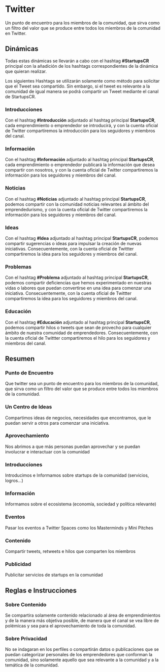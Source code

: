 # Twitter

Un punto de encuentro para los miembros de la comunidad, que sirva como un filtro del valor que se produce entre todos los miembros de la comunidad en Twitter.

## Dinámicas

Todas estas dinámicas se llevarán a cabo con el hashtag **#StartupsCR** principal con la añadición de los hashtags correspondientes de la dinámica que quieran realizar.

Los siguientes Hashtags se utilizarán solamente como método para solicitar que el Tweet sea compartido. Sin embargo, si el tweet es relevante a la comunidad de igual manera se podrá compartir un Tweet mediante el canal de StartupsCR.

### Introducciones

Con el hashtag **#Introducción** adjuntado al hashtag principal **StartupsCR**, cada emprendimiento o emprendedor se introducirá, y con la cuenta oficial de Twitter compartiremos la introducción para los seguidores y miembros del canal.

### Información

Con el hashtag **#Información** adjuntado al hashtag principal **StartupsCR**, cada emprendimiento o emprendedor publicará la información que desea compartir con nosotros, y con la cuenta oficial de Twitter compartiremos la información para los seguidores y miembros del canal.

### Noticias

Con el hashtag **#Noticias** adjuntado al hashtag principal **StartupsCR**, podemos compartir con la comunidad noticias relevantes al ámbito del emprendedurismo, y con la cuenta oficial de Twitter compartiremos la información para los seguidores y miembros del canal.

### Ideas

Con el hashtag **#Idea** adjuntado al hashtag principal **StartupsCR**, podemos compartir sugerencias o ideas para impulsar la creación de nuevas iniciativas. Consecuentemente, con la cuenta oficial de Twittter compartiremos la idea para los seguidores y miembros del canal.

### Problemas

Con el hashtag **#Problema** adjuntado al hashtag principal **StartupsCR**, podemos compartir deficiencias que hemos experimentado en nuestras vidas o labores que puedan convertirse en una idea para comenzar una iniciativa. Consecuentemente, con la cuenta oficial de Twittter compartiremos la idea para los seguidores y miembros del canal.


### Educación

Con el hashtag **#Educación** adjuntado al hashtag principal **StartupsCR**, podemos compartir hilos o tweets que sean de provecho para cualquier ámbito de nuestra comunidad de emprendedores. Consecuentemente, con la cuenta oficial de Twittter compartiremos el hilo para los seguidores y miembros del canal.

## Resumen

### Punto de Encuentro
Que twitter sea un punto de encuentro para los miembros de la comunidad, que sirva como un filtro del valor que se produce entre todos los miembros de la comunidad.

### Un Centro de Ideas
Compartimos ideas de negocios, necesidades que encontramos, que le puedan servir a otros para comenzar una iniciativa.

### Aprovechamiento
Nos abrimos a que más personas puedan aprovechar y se puedan involucrar e interactuar con la comunidad

### Introducciones
Introducimos e Informamos sobre startups de la comunidad (servicios, logros...)

### Información
Informamos sobre el ecosistema (economía, sociedad y política relevante)

### Eventos
Pasar los eventos a Twitter Spaces como los Masterminds y Mini Pitches

### Contenido
Compartir tweets, retweets e hilos que comparten los miembros

### Publicidad
Publicitar servicios de startups en la comunidad

## Reglas e Instrucciones

### Sobre Contenido

Se compartira solamente contenido relacionado al área de emprendimientos y de la manera más objetiva posible, de manera que el canal se vea libre de polémicas y sea para el aprovechamiento de toda la comunidad.

### Sobre Privacidad

No se indagaran en los perfiles o compartirán datos o publicaciones que se puedan categorizar personales de los emprendedores que conforman la comunidad, sino solamente aquello que sea relevante a la comunidad y a la temática de la comunidad.
